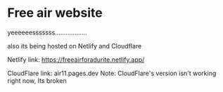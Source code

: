 # Free air website
yeeeeeesssssss..................

also its being hosted on Netlify and Cloudflare

Netlify link: https://freeairforadurite.netlify.app/

CloudFlare link: air11.pages.dev 
Note: CloudFlare's version isn't working right now, Its broken 
